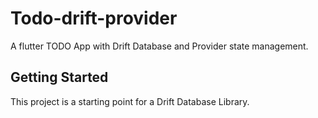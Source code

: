 # Todo-drift-provider

A flutter TODO App with Drift Database and Provider state management.

## Getting Started

This project is a starting point for a Drift Database Library.


